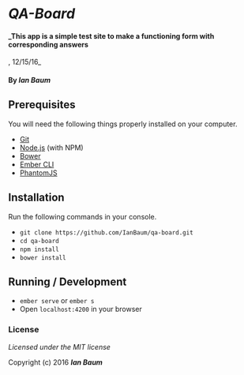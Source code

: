 # _QA-Board_

#### _This app is a simple test site to make a functioning form with corresponding answers
, 12/15/16_

#### By _**Ian Baum**_


## Prerequisites

You will need the following things properly installed on your computer.

* [Git](http://git-scm.com/)
* [Node.js](http://nodejs.org/) (with NPM)
* [Bower](http://bower.io/)
* [Ember CLI](http://ember-cli.com/)
* [PhantomJS](http://phantomjs.org/)

## Installation
Run the following commands in your console.

* `git clone https://github.com/IanBaum/qa-board.git`
* `cd qa-board`
* `npm install`
* `bower install`

## Running / Development

* `ember serve` or `ember s`
* Open `localhost:4200` in your browser

### License

*Licensed under the MIT license*

Copyright (c) 2016 **_Ian Baum_**
